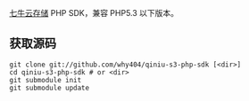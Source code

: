 
[七牛云存储](http://docs.qiniutek.com) PHP SDK，兼容 PHP5.3 以下版本。

## 获取源码

    git clone git://github.com/why404/qiniu-s3-php-sdk [<dir>]
    cd qiniu-s3-php-sdk # or <dir>
    git submodule init
    git submodule update
